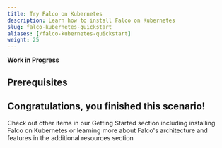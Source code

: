 ```yaml
---
title: Try Falco on Kubernetes
description: Learn how to install Falco on Kubernetes
slug: falco-kubernetes-quickstart
aliases: [/falco-kubernetes-quickstart]
weight: 25
---
```

**Work in Progress**
## Prerequisites

## Congratulations, you finished this scenario!

Check out other items in our Getting Started section including installing Falco on Kubernetes or learning more about Falco's architecture and features in the additional resources section
